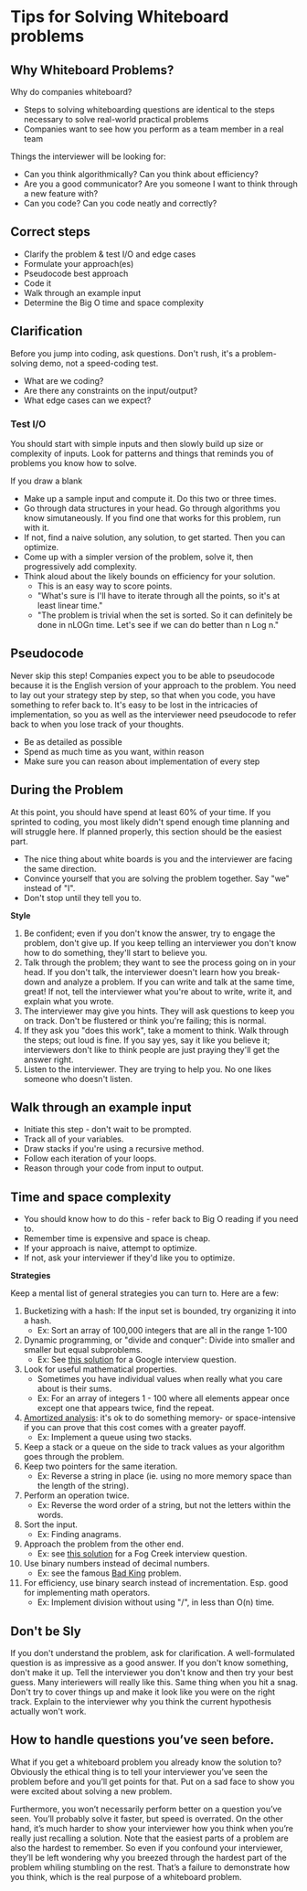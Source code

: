 # Tips for Solving Whiteboard problems

## Why Whiteboard Problems?

 Why do companies whiteboard?
* Steps to solving whiteboarding questions are identical to the steps necessary to solve real-world practical problems
* Companies want to see how you perform as a team member in a real team

 Things the interviewer will be looking for:
* Can you think algorithmically? Can you think about efficiency?
* Are you a good communicator? Are you someone I want to think through a new feature with?
* Can you code? Can you code neatly and correctly?

## Correct steps

* Clarify the problem & test I/O and edge cases
* Formulate your approach(es)
* Pseudocode best approach
* Code it
* Walk through an example input
* Determine the Big O time and space complexity

## Clarification

 Before you jump into coding, ask questions.  Don't rush, it's a problem-solving demo, not a speed-coding test.
* What are we coding?
* Are there any constraints on the input/output?
* What edge cases can we expect?

### Test I/O

 You should start with simple inputs and then slowly build up size or complexity of inputs. Look for patterns and things that reminds you of problems you know how to solve.

 If you draw a blank
* Make up a sample input and compute it. Do this two or three times.
* Go through data structures in your head. Go through algorithms you know simutaneously. If you find one that works for this problem, run with it.
* If not, find a naive solution, any solution, to get started. Then you can optimize.
* Come up with a simpler version of the problem, solve it, then progressively add complexity.
* Think aloud about the likely bounds on efficiency for your solution.
    * This is an easy way to score points.
    * "What's sure is I'll have to iterate through all the points, so it's at least linear time."
    * "The problem is trivial when the set is sorted. So it can definitely be done in nLOGn time. Let's see if we can do better than n Log n."

## Pseudocode

 Never skip this step! Companies expect you to be able to pseudocode because it is the English version of your approach to the problem. You need to lay out your strategy step by step, so that when you code, you have something to refer back to. It's easy to be lost in the intricacies of implementation, so you as well as the interviewer need pseudocode to refer back to when you lose track of your thoughts.
 
 * Be as detailed as possible
 * Spend as much time as you want, within reason
 * Make sure you can reason about implementation of every step


## During the Problem

 At this point, you should have spend at least 60% of your time. If you sprinted to coding, you most likely didn't spend enough time planning and will struggle here. If planned properly, this section should be the easiest part.

* The nice thing about white boards is you and the interviewer are facing the same direction.
* Convince yourself that you are solving the problem together. Say "we" instead of "I".
* Don't stop until they tell you to.

**Style**

1. Be confident; even if you don't know the answer, try to engage the
  problem, don't give up. If you keep telling an interviewer you don't
  know how to do something, they'll start to believe you.
2. Talk through the problem; they want to see the process going on in
  your head. If you don't talk, the interviewer doesn't learn how you
  break-down and analyze a problem. If you can write and talk at the
  same time, great! If not, tell the interviewer what you're about to
  write, write it, and explain what you wrote.
3. The interviewer may give you hints. They will ask questions to keep
  you on track. Don't be flustered or think you're failing; this is
  normal.
4. If they ask you "does this work", take a moment to think. Walk
  through the steps; out loud is fine. If you say yes, say it like you
  believe it; interviewers don't like to think people are just
  praying they'll get the answer right.
5. Listen to the interviewer. They are trying to help you. No one likes someone who doesn't listen.

## Walk through an example input

 * Initiate this step - don't wait to be prompted.
 * Track all of your variables.
 * Draw stacks if you're using a recursive method.
 * Follow each iteration of your loops.
 * Reason through your code from input to output.

## Time and space complexity

 * You should know how to do this - refer back to Big O reading if you need to.
 * Remember time is expensive and space is cheap.
 * If your approach is naive, attempt to optimize.
 * If not, ask your interviewer if they'd like you to optimize.

**Strategies**

 Keep a mental list of general strategies you can turn to. Here are a few:

1. Bucketizing with a hash: If the input set is bounded, try organizing it into a hash.
    * Ex: Sort an array of 100,000 integers that are all in the range 1-100
2. Dynamic programming, or "divide and conquer": Divide into smaller and smaller but equal subproblems.
    * Ex: See [this solution][dynamic-programming-ex] for a Google interview question.
3. Look for useful mathematical properties.
    * Sometimes you have individual values when really what you care about is their sums.
    * Ex: For an array of integers 1 - 100 where all elements appear once except one that appears twice, find the repeat.
4. [Amortized analysis][amortized-analysis]: it's ok to do something memory- or space-intensive if you can prove that this cost comes with a greater payoff.
    * Ex: Implement a queue using two stacks.
5. Keep a stack or a queue on the side to track values as your algorithm goes through the problem.
6. Keep two pointers for the same iteration.
    * Ex: Reverse a string in place (ie. using no more memory space than the length of the string).
7. Perform an operation twice.
    * Ex: Reverse the word order of a string, but not the letters within the words.
8. Sort the input.
    * Ex: Finding anagrams.
9. Approach the problem from the other end.
    * Ex: see [this solution][pirates-ex] for a Fog Creek interview question.
10. Use binary numbers instead of decimal numbers.
    * Ex: see the famous [Bad King][bad-king-ex] problem.
11. For efficiency, use binary search instead of incrementation. Esp. good for implementing math operators.
    * Ex: Implement division without using "/", in less than O(n) time.

[amortized-analysis]: http://en.wikipedia.org/wiki/Amortized_analysis
[dynamic-programming-ex]: http://www.careercup.com/question?id=19286747
[pirates-ex]: http://www.techinterview.org/post/526325766/pirates
[bad-king-ex]: http://www.techinterview.org/post/526313890/bad-king


## Don't be Sly

If you don't understand the problem, ask for clarification. A well-formulated question is as impressive as a good answer. If you don't know something, don't make it up. Tell the interviewer you don't know and then try your best guess. Many interiewers will really like this. Same thing when you hit a snag. Don't try to cover things up and make it look like you were on the right track. Explain to the interviewer why you think the current hypothesis actually won't work.

## How to handle questions you’ve seen before.

What if you get a whiteboard problem you already know the solution to?
Obviously the ethical thing is to tell your interviewer you’ve seen the problem
before and you’ll get points for that. Put on a sad face to show you were
excited about solving a new problem.

Furthermore, you won’t necessarily perform better on a question you’ve seen.
You’ll probably solve it faster, but speed is overrated. On the other hand,
it’s much harder to show your interviewer how you think when you’re really just
recalling a solution. Note that the easiest parts of a problem are also the
hardest to remember. So even if you confound your interviewer, they’ll be left
wondering why you breezed through the hardest part of the problem whiling
stumbling on the rest. That’s a failure to demonstrate how you think, which is
the real purpose of a whiteboard problem.

